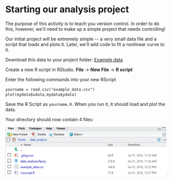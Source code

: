# Starting our analysis project

The purpose of this activity is to teach you version control. In order to do this, however, we'll need to make up a simple project that needs controlling!

Our initial project will be extremely simple -- a very small data file and a script that loads and plots it. Later, we'll add code to fit a nonlinear curve to it. 

Download this data to your project folder: [Example data](https://github.com/manika-lamba/S25-LIS4_5493/tree/main/Activity%202/activity-2/example)

Create a new R script in RStudio. **File** -> **New File** -> **R script**

Enter the following commands into your new RScript

```
yourname = read.csv("example_data.csv")
plot(mydata$xdata,mydata$ydata)
```

Save the R Script as `yourname.R`. When you run it, it should load and plot the data.

Your directory should now contain 4 files:

![](./assets/file_list.png)
